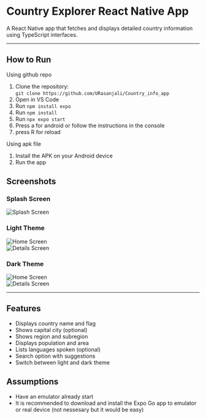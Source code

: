 # Country Explorer React Native App

A React Native app that fetches and displays detailed country information using TypeScript interfaces.

---

## How to Run

Using github repo

1. Clone the repository:  
   `git clone https://github.com/URasanjali/Country_info_app`  
2. Open in VS Code 
3. Run `npm install expo`
4. Run `npm install`  
5. Run `npx expo start`
6. Press a for android or follow the instructions in the console
7. press R for reload

Using apk file

1. Install the APK on your Android device
2. Run the app

## Screenshots

### Splash Screen  
![Splash Screen](./screenshots/splash.jpg)

### Light Theme  
![Home Screen](./screenshots/home1.jpg)  
![Details Screen](./screenshots/details1.jpg)

### Dark Theme  
![Home Screen](./screenshots/home2.jpg)  
![Details Screen](./screenshots/details2.jpg)

---

## Features

- Displays country name and flag  
- Shows capital city (optional)  
- Shows region and subregion  
- Displays population and area  
- Lists languages spoken (optional)  
- Search option with suggestions  
- Switch between light and dark theme  

## Assumptions 
- Have an emulator already start 
- It is recommended to download and install the Expo Go app to emulator or real device (not nessesary but it would be easy)